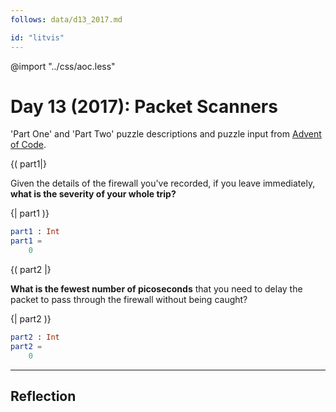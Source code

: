 ```yaml
---
follows: data/d13_2017.md

id: "litvis"
---
```


@import "../css/aoc.less"

# Day 13 (2017): Packet Scanners

'Part One' and 'Part Two' puzzle descriptions and puzzle input from [Advent of Code](https://adventofcode.com/2017/day/13).

{( part1|}

Given the details of the firewall you've recorded, if you leave immediately, **what is the severity of your whole trip?**

{| part1 )}

```elm {l r}
part1 : Int
part1 =
    0
```

{( part2 |}

**What is the fewest number of picoseconds** that you need to delay the packet to pass through the firewall without being caught?

{| part2 )}

```elm {l r}
part2 : Int
part2 =
    0
```

---

## Reflection
